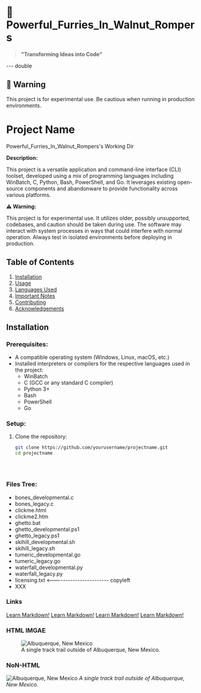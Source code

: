 
# 🚀 Powerful_Furries_In_Walnut_Rompers

> **"Transforming Ideas into Code"**

--- double

## 🚨 Warning
This project is for experimental use. Be cautious when running in production environments.




# Project Name
Powerful_Furries_In_Walnut_Rompers's Working Dir


**Description:**

This project is a versatile application and command-line interface (CLI) toolset, developed using a mix of programming languages including WinBatch, C, Python, Bash, PowerShell, and Go. It leverages existing open-source components and abandonware to provide functionality across various platforms. 

**⚠️ Warning:**

This project is for experimental use. It utilizes older, possibly unsupported, codebases, and caution should be taken during use. The software may interact with system processes in ways that could interfere with normal operation. Always test in isolated environments before deploying in production.

## Table of Contents
1. [Installation](#installation)
2. [Usage](#usage)
3. [Languages Used](#languages-used)
4. [Important Notes](#important-notes)
5. [Contributing](#contributing)
6. [Acknowledgements](#acknowledgements)

## Installation

### Prerequisites:
- A compatible operating system (Windows, Linux, macOS, etc.)
- Installed interpreters or compilers for the respective languages used in the project:
  - WinBatch
  - C (GCC or any standard C compiler)
  - Python 3+
  - Bash
  - PowerShell
  - Go

### Setup:
1. Clone the repository:
   ```bash
   git clone https://github.com/yourusername/projectname.git
   cd projectname





### Files Tree:
  - bones_developmental.c
  - bones_legacy.c
  - clickme.html
  - clickme2.htm
  - ghetto.bat
  - ghetto_developmental.ps1
  - ghetto_legacy.ps1
  - skihill_developmental.sh
  - skihill_legacy.sh
  - tumeric_developmental.go
  - tumeric_legacy.go
  - waterfall_developmental.py
  - waterfall_legacy.py
  - licensing.txt   <----------------------- copyleft
  - XXX


### Links
<a href="https://www.markdownguide.org" target="_blank">Learn Markdown!</a>
<a href="https://www.markdownguide.org" target="_blank">Learn Markdown!</a>
<a href="https://www.markdownguide.org" target="_blank">Learn Markdown!</a>
<a href="https://www.markdownguide.org" target="_blank">Learn Markdown!</a>


### HTML IMGAE
<figure>
    <img src="/assets/images/albuquerque.jpg"
         alt="Albuquerque, New Mexico">
    <figcaption>A single track trail outside of Albuquerque, New Mexico.</figcaption>
</figure>

### NoN-HTML
![Albuquerque, New Mexico](/assets/images/albuquerque.jpg)
*A single track trail outside of Albuquerque, New Mexico.*

###

 
